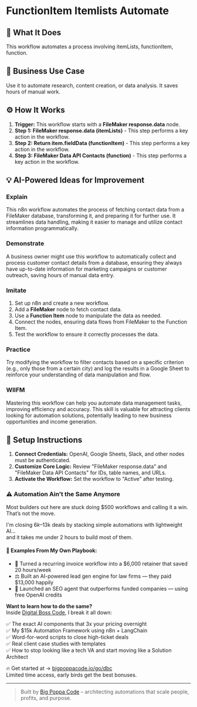 # FunctionItem Itemlists Automate

## 🚀 What It Does
This workflow automates a process involving itemLists, functionItem, function.

## 💼 Business Use Case
Use it to automate research, content creation, or data analysis. It saves hours of manual work.

## ⚙️ How It Works
1.  **Trigger:** This workflow starts with a **FileMaker response.data** node.
2. **Step 1: FileMaker response.data (itemLists)** - This step performs a key action in the workflow.
3. **Step 2: Return item.fieldData (functionItem)** - This step performs a key action in the workflow.
4. **Step 3: FileMaker Data API Contacts (function)** - This step performs a key action in the workflow.

## 💡 AI-Powered Ideas for Improvement
### Explain
This n8n workflow automates the process of fetching contact data from a FileMaker database, transforming it, and preparing it for further use. It streamlines data handling, making it easier to manage and utilize contact information programmatically.

### Demonstrate
A business owner might use this workflow to automatically collect and process customer contact details from a database, ensuring they always have up-to-date information for marketing campaigns or customer outreach, saving hours of manual data entry.

### Imitate
1. Set up n8n and create a new workflow.
2. Add a **FileMaker** node to fetch contact data.
3. Use a **Function Item** node to manipulate the data as needed.
4. Connect the nodes, ensuring data flows from FileMaker to the Function Item.
5. Test the workflow to ensure it correctly processes the data.

### Practice
Try modifying the workflow to filter contacts based on a specific criterion (e.g., only those from a certain city) and log the results in a Google Sheet to reinforce your understanding of data manipulation and flow.

### WIIFM
Mastering this workflow can help you automate data management tasks, improving efficiency and accuracy. This skill is valuable for attracting clients looking for automation solutions, potentially leading to new business opportunities and income generation.

## 🔧 Setup Instructions
1. **Connect Credentials:** OpenAI, Google Sheets, Slack, and other nodes must be authenticated.
2. **Customize Core Logic:** Review "FileMaker response.data" and "FileMaker Data API Contacts" for IDs, table names, and URLs.
3. **Activate the Workflow:** Set the workflow to "Active" after testing.

### ⚠️ Automation Ain’t the Same Anymore

Most builders out here are stuck doing $500 workflows and calling it a win.  
That’s not the move.  

I'm closing $6k–$13k deals by stacking simple automations with lightweight AI...  
and it takes me under 2 hours to build most of them.

#### 🧠 Examples From My Own Playbook:
- 🔁 Turned a recurring invoice workflow into a $6,000 retainer that saved 20 hours/week  
- ⚖️ Built an AI-powered lead gen engine for law firms — they paid $13,000 happily  
- 🚀 Launched an SEO agent that outperforms funded companies — using free OpenAI credits  

**Want to learn how to do the same?**  
Inside [Digital Boss Code](https://bigpoppacode.io/go/dbc), I break it all down:

✅ The exact AI components that 3x your pricing overnight  
✅ My $15k Automation Framework using n8n + LangChain  
✅ Word-for-word scripts to close high-ticket deals  
✅ Real client case studies with templates  
✅ How to stop looking like a tech VA and start moving like a Solution Architect  

🔥 Get started at → [bigpoppacode.io/go/dbc](https://bigpoppacode.io/go/dbc)  
Limited time access, early birds get the best bonuses.

---
> Built by [Big Poppa Code](https://bigpoppacode.io) – architecting automations that scale people, profits, and purpose.
